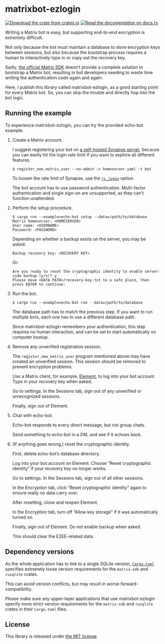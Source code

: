matrixbot-ezlogin
=================

[![Download the crate from crates.io](https://img.shields.io/crates/v/matrixbot-ezlogin)](https://crates.io/crates/matrixbot-ezlogin)
[![Read the documentation on docs.rs](https://img.shields.io/docsrs/matrixbot-ezlogin)](https://docs.rs/matrixbot-ezlogin)

Writing a Matrix bot is easy, but supporting end-to-end encryption is extremely difficult.

Not only because the bot must maintain a database to store encryption keys between sessions, but also because the bootstrap process requires a human to interactively type in or copy out the recovery key.

Sadly, [the official Matrix SDK](https://github.com/matrix-org/matrix-rust-sdk) doesn’t provide a complete solution to bootstrap a Matrix bot, resulting in bot developers needing to waste time writing the authentication code again and again.

Here, I publish this library called matrixbot-ezlogin, as a good starting point for every Matrix bot. So, you can skip the trouble and directly hop into the bot logic.

## Running the example

To experience matrixbot-ezlogin, you can try the provided echo-bot example.

1. Create a Matrix account.

   I suggest registering your bot on [a self-hosted Synapse server](https://element-hq.github.io/synapse/latest/setup/installation.html), because you can easily hit the login rate limit if you want to explore all different features.

   ```
   $ register_new_matrix_user --no-admin -c homeserver.yaml -t bot
   ```

   To loosen the rate limit of Synapse, use the [`rc_login`](https://element-hq.github.io/synapse/latest/usage/configuration/config_documentation.html#rc_login) option.

   The bot account has to use password authentication. Multi-factor authentication and single sign-on are unsupported, as they can’t function unattended.

2. Perform the setup procedure.

   ```
   $ cargo run --example=echo-bot setup --data=/path/to/database
   Matrix homeserver: <HOMESERVER>
   User name: <USERNAME>
   Password: <PASSWORD>
   ```

   Depending on whether a backup exists on the server, you may be asked:
   ```
   Backup recovery key: <RECOVERY KEY>
   ```
   Or:
   ```
   Are you ready to reset the cryptographic identity to enable server-side backup (y/n)? y
   Please move <DATA PATH>/recovery-key.txt to a safe place, then press ENTER to continue:
   ```

3. Run the bot.

   ```
   $ cargo run --example=echo-bot run --data=/path/to/database
   ```

   The database path has to match the previous step. If you want to run multiple bots, each one has to use a different database path.

   Since matrixbot-ezlogin remembers your authentication, this step requires no human interaction, and can be set to start automatically on computer bootup.

4. Remove any unverified registration session.

   The `register_new_matrix_user` program mentioned above may have created an unverified session. This session should be removed to prevent encryption problems.

   Use a Matrix client, for example, [Element](https://matrix.org/ecosystem/clients/element/), to log into your bot account. Type in your recovery key when asked.

   Go to settings. In the Sessions tab, sign out of any unverified or unrecognized sessions.

   Finally, sign out of Element.

5. Chat with echo-bot.

   Echo-bot responds to every direct message, but not group chats.

   Send something to echo-bot in a DM, and see if it echoes back.

6. (If anything goes wrong,) reset the cryptographic identity.

   First, delete echo-bot’s database directory.

   Log into your bot account on Element. Choose “Reset cryptographic identity” if your recovery key no longer works.

   Go to settings. In the Sessions tab, sign out of all other sessions.

   In the Encryption tab, click “Reset cryptographic identity” again to ensure really no data carry over.

   After resetting, close and reopen Element.

   In the Encryption tab, turn off “Allow key storage” if it was automatically turned on.

   Finally, sign out of Element. Do not enable backup when asked.

   This should clear the E2EE-related data.

## Dependency versions

As the whole application has to link to a single SQLite version, [`Cargo.toml`](Cargo.toml) specifies extremely loose version requirements for the `matrix-sdk` and `rusqlite` crates.

This can avoid version conflicts, but may result in worse forward-compatibility.

Please make sure any upper-layer applications that use matrixbot-ezlogin specify more strict version requirements for the `matrix-sdk` and `rusqlite` crates in their `Cargo.toml` files.

## License

This library is released under [the MIT license](LICENSE).
